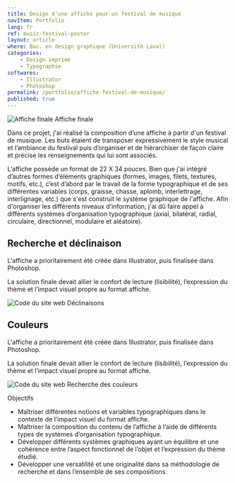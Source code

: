 ```yaml
---
title: Design d'une affiche pour un festival de musique
navItem: Portfolio
lang: fr
ref: music-festival-poster
layout: article
where: Bac. en design graphique (Université Laval)
categories:
    - Design imprimé
    - Typographie
softwares:
    - Illustrator
    - Photoshop
permalink: /portfolio/affiche-festival-de-musique/
published: true
---
```





<div class="article-img-container img-narrow">
    <picture>
        <source
            srcset="
                {{ layout.assetsLink }}{{ page.ref }}/article/main.jpg 1x,
                {{ layout.assetsLink }}{{ page.ref }}/article/main@2x.jpg 2x"
            type="image/jpeg" />
        <img 
            class="item__image loadAnimated"
            src="{{ layout.assetsLink }}{{ page.ref }}/article/main.jpg"
            srcset="
                {{ layout.assetsLink }}{{ page.ref }}/article/main.jpg 1x,
                {{ layout.assetsLink }}{{ page.ref }}/article/main@2x.jpg 2x"
            alt="Affiche finale" />
    </picture>
    <span class="article-img-description">Affiche finale</span>
</div>




<section markdown="1">

Dans ce projet, j'ai réalisé la composition d’une affiche à partir d'un festival de musique. Les buts étaient de transposer expressivement le style musical et l’ambiance du festival puis d’organiser et de hiérarchiser de façon claire et précise les renseignements qui lui sont associés.

L’affiche possède un format de 22 X 34 pouces. Bien que j'ai intégré d’autres formes d’éléments graphiques (formes, images, filets, textures, motifs, etc.), c’est d’abord par le travail de la forme typographique et de ses différentes variables (corps, graisse, chasse, aplomb, interlettrage, interlignage, etc.) que s'est construit le système graphique de l'affiche. Afin d'organiser les différents niveaux d’information, j'ai dû faire appel à différents systèmes d’organisation typographique (axial, bilatéral, radial, circulaire, directionnel, modulaire et aléatoire).

</section>




<section markdown="1">

## Recherche et déclinaison

L'affiche a prioritairement été créée dans Illustrator, puis finalisée dans Photoshop.

La solution finale devait allier le confort de lecture (lisibilité), l’expression du thème et l’impact visuel propre au format affiche.

</section>




<div class="article-img-container img-narrow">
    <picture>
        <source
            srcset="
                {{ layout.assetsLink }}{{ page.ref }}/article/declinaisons.jpg 1x,
                {{ layout.assetsLink }}{{ page.ref }}/article/declinaisons@2x.jpg 2x"
            type="image/jpeg" />
        <img
            class="item__image loadAnimated"
            src="{{ layout.assetsLink }}{{ page.ref }}/article/declinaisons.jpg"
            srcset="
                {{ layout.assetsLink }}{{ page.ref }}/article/declinaisons.jpg 1x,
                {{ layout.assetsLink }}{{ page.ref }}/article/declinaisons@2x.jpg 2x"
            alt="Code du site web" />
    </picture>
    <span class="article-img-description">Déclinaisons</span>
</div>



<section markdown="1">

## Couleurs

L'affiche a prioritairement été créée dans Illustrator, puis finalisée dans Photoshop.

La solution finale devait allier le confort de lecture (lisibilité), l’expression du thème et l’impact visuel propre au format affiche.

</section>



<div class="article-img-container img-large">
    <picture>
        <source
            srcset="
                {{ layout.assetsLink }}{{ page.ref }}/article/color_variants.jpg 1x,
                {{ layout.assetsLink }}{{ page.ref }}/article/color_variants@2x.jpg 2x"
            type="image/jpeg" />
        <img
            class="item__image loadAnimated"
            src="{{ layout.assetsLink }}{{ page.ref }}/article/color_variants.jpg"
            srcset="
                {{ layout.assetsLink }}{{ page.ref }}/article/color_variants.jpg 1x,
                {{ layout.assetsLink }}{{ page.ref }}/article/color_variants@2x.jpg 2x"
            alt="Code du site web" />
    </picture>
    <span class="article-img-description">Recherche des couleurs</span>
</div>





<section markdown="1">

Objectifs

- Maîtriser différentes notions et variables typographiques dans le contexte de l’impact visuel du format affiche.
- Maîtriser la composition du contenu de l’affiche à l’aide de différents types de systèmes d’organisation typographique.
- Développer différents systèmes graphiques ayant un équilibre et une cohérence entre l’aspect fonctionnel de l’objet et l’expression du thème étudié.
- Développer une versatilité et une originalité dans sa méthodologie de recherche et dans l’ensemble de ses compositions.

</section>